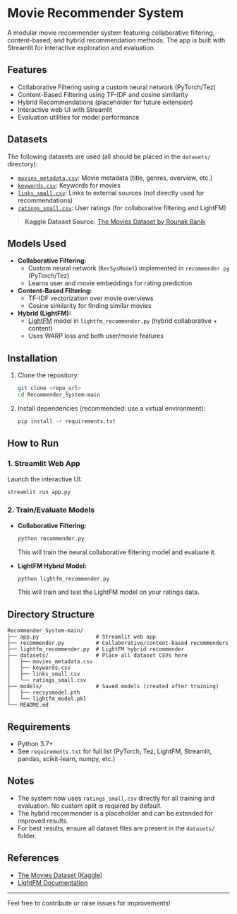 # Movie Recommender System

A modular movie recommender system featuring collaborative filtering, content-based, and hybrid recommendation methods. The app is built with Streamlit for interactive exploration and evaluation.

## Features
- Collaborative Filtering using a custom neural network (PyTorch/Tez)
- Content-Based Filtering using TF-IDF and cosine similarity
- Hybrid Recommendations (placeholder for future extension)
- Interactive web UI with Streamlit
- Evaluation utilities for model performance

## Datasets
The following datasets are used (all should be placed in the `datasets/` directory):

- [`movies_metadata.csv`](https://www.kaggle.com/datasets/rounakbanik/the-movies-dataset): Movie metadata (title, genres, overview, etc.)
- [`keywords.csv`](https://www.kaggle.com/datasets/rounakbanik/the-movies-dataset): Keywords for movies
- [`links_small.csv`](https://www.kaggle.com/datasets/rounakbanik/the-movies-dataset): Links to external sources (not directly used for recommendations)
- [`ratings_small.csv`](https://www.kaggle.com/datasets/rounakbanik/the-movies-dataset): User ratings (for collaborative filtering and LightFM)

> **Kaggle Dataset Source:** [The Movies Dataset by Rounak Banik](https://www.kaggle.com/datasets/rounakbanik/the-movies-dataset)

## Models Used
- **Collaborative Filtering:**
  - Custom neural network (`RecSysModel`) implemented in `recommender.py` (PyTorch/Tez)
  - Learns user and movie embeddings for rating prediction
- **Content-Based Filtering:**
  - TF-IDF vectorization over movie overviews
  - Cosine similarity for finding similar movies
- **Hybrid (LightFM):**
  - [LightFM](https://making.lyst.com/lightfm/docs/home.html) model in `lightfm_recommender.py` (hybrid collaborative + content)
  - Uses WARP loss and both user/movie features

## Installation
1. Clone the repository:
   ```bash
   git clone <repo_url>
   cd Recommender_System-main
   ```
2. Install dependencies (recommended: use a virtual environment):
   ```bash
   pip install -r requirements.txt
   ```

## How to Run

### 1. Streamlit Web App
Launch the interactive UI:
```bash
streamlit run app.py
```

### 2. Train/Evaluate Models
- **Collaborative Filtering:**
  ```bash
  python recommender.py
  ```
  This will train the neural collaborative filtering model and evaluate it.

- **LightFM Hybrid Model:**
  ```bash
  python lightfm_recommender.py
  ```
  This will train and test the LightFM model on your ratings data.

## Directory Structure
```
Recommender_System-main/
├── app.py                  # Streamlit web app
├── recommender.py          # Collaborative/content-based recommenders
├── lightfm_recommender.py  # LightFM hybrid recommender
├── datasets/               # Place all dataset CSVs here
│   ├── movies_metadata.csv
│   ├── keywords.csv
│   ├── links_small.csv
│   └── ratings_small.csv
├── models/                 # Saved models (created after training)
│   ├── recsysmodel.pth
│   └── lightfm_model.pkl
└── README.md
```

## Requirements
- Python 3.7+
- See `requirements.txt` for full list (PyTorch, Tez, LightFM, Streamlit, pandas, scikit-learn, numpy, etc.)

## Notes
- The system now uses `ratings_small.csv` directly for all training and evaluation. No custom split is required by default.
- The hybrid recommender is a placeholder and can be extended for improved results.
- For best results, ensure all dataset files are present in the `datasets/` folder.

## References
- [The Movies Dataset (Kaggle)](https://www.kaggle.com/datasets/rounakbanik/the-movies-dataset)
- [LightFM Documentation](https://making.lyst.com/lightfm/docs/home.html)

---

Feel free to contribute or raise issues for improvements!

